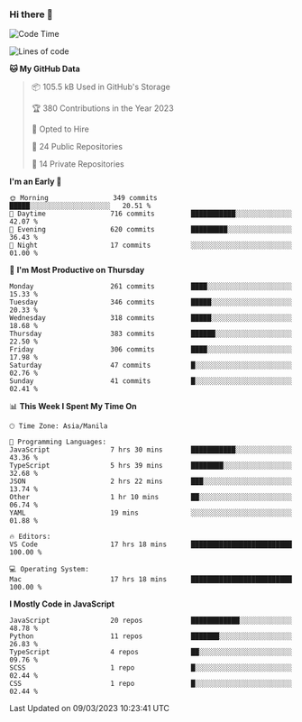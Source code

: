 ### Hi there 👋

<!--START_SECTION:waka-->
![Code Time](http://img.shields.io/badge/Code%20Time-141%20hrs%2035%20mins-blue)

![Lines of code](https://img.shields.io/badge/From%20Hello%20World%20I%27ve%20Written-8.2%20million%20lines%20of%20code-blue)

**🐱 My GitHub Data** 

> 📦 105.5 kB Used in GitHub's Storage 
 > 
> 🏆 380 Contributions in the Year 2023
 > 
> 💼 Opted to Hire
 > 
> 📜 24 Public Repositories 
 > 
> 🔑 14 Private Repositories 
 > 
**I'm an Early 🐤** 

```text
🌞 Morning                349 commits         █████░░░░░░░░░░░░░░░░░░░░   20.51 % 
🌆 Daytime                716 commits         ███████████░░░░░░░░░░░░░░   42.07 % 
🌃 Evening                620 commits         █████████░░░░░░░░░░░░░░░░   36.43 % 
🌙 Night                  17 commits          ░░░░░░░░░░░░░░░░░░░░░░░░░   01.00 % 
```
📅 **I'm Most Productive on Thursday** 

```text
Monday                   261 commits         ████░░░░░░░░░░░░░░░░░░░░░   15.33 % 
Tuesday                  346 commits         █████░░░░░░░░░░░░░░░░░░░░   20.33 % 
Wednesday                318 commits         █████░░░░░░░░░░░░░░░░░░░░   18.68 % 
Thursday                 383 commits         ██████░░░░░░░░░░░░░░░░░░░   22.50 % 
Friday                   306 commits         ████░░░░░░░░░░░░░░░░░░░░░   17.98 % 
Saturday                 47 commits          █░░░░░░░░░░░░░░░░░░░░░░░░   02.76 % 
Sunday                   41 commits          █░░░░░░░░░░░░░░░░░░░░░░░░   02.41 % 
```


📊 **This Week I Spent My Time On** 

```text
🕑︎ Time Zone: Asia/Manila

💬 Programming Languages: 
JavaScript               7 hrs 30 mins       ███████████░░░░░░░░░░░░░░   43.36 % 
TypeScript               5 hrs 39 mins       ████████░░░░░░░░░░░░░░░░░   32.68 % 
JSON                     2 hrs 22 mins       ███░░░░░░░░░░░░░░░░░░░░░░   13.74 % 
Other                    1 hr 10 mins        ██░░░░░░░░░░░░░░░░░░░░░░░   06.74 % 
YAML                     19 mins             ░░░░░░░░░░░░░░░░░░░░░░░░░   01.88 % 

🔥 Editors: 
VS Code                  17 hrs 18 mins      █████████████████████████   100.00 % 

💻 Operating System: 
Mac                      17 hrs 18 mins      █████████████████████████   100.00 % 
```

**I Mostly Code in JavaScript** 

```text
JavaScript               20 repos            ████████████░░░░░░░░░░░░░   48.78 % 
Python                   11 repos            ███████░░░░░░░░░░░░░░░░░░   26.83 % 
TypeScript               4 repos             ██░░░░░░░░░░░░░░░░░░░░░░░   09.76 % 
SCSS                     1 repo              █░░░░░░░░░░░░░░░░░░░░░░░░   02.44 % 
CSS                      1 repo              █░░░░░░░░░░░░░░░░░░░░░░░░   02.44 % 
```




 Last Updated on 09/03/2023 10:23:41 UTC
<!--END_SECTION:waka-->
